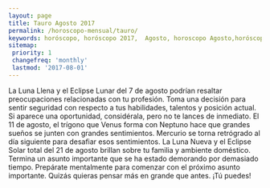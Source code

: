 ```yaml
---
layout: page
title: Tauro Agosto 2017 
permalink: /horoscopo-mensual/tauro/
keywords: horóscopo, horóscopo 2017,  Agosto, horoscopo Agosto,horóscopo esperanza gracia, horoscop, horóscopos gratis, horoscopo tauro, horoscopo tauro 2017, Tarot, Astrologia, Zodíaco, tauro, horoscopo gratis, horoscopo del mes 
sitemap:
 priority: 1
 changefreq: 'monthly'
 lastmod: '2017-08-01'
---
```


 La Luna Llena y el Eclipse Lunar del 7 de agosto podrían resaltar preocupaciones relacionadas con tu profesión. Toma una decisión para sentir seguridad con respecto a tus habilidades, talentos y posición actual. Si aparece una oportunidad, considérala, pero no te lances de inmediato. El 11 de agosto, el trígono que Venus forma con Neptuno hace que grandes sueños se junten con grandes sentimientos. Mercurio se torna retrógrado al día siguiente para desafiar esos sentimientos. La Luna Nueva y el Eclipse Solar total del 21 de agosto brillan sobre tu familia y ambiente doméstico. Termina un asunto importante que se ha estado demorando por demasiado tiempo. Prepárate mentalmente para comenzar con el próximo asunto importante. Quizás quieras pensar más en grande que antes. ¡Tú puedes! 
